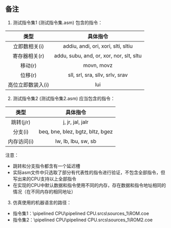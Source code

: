 ## 备注
1. 测试指令集1 (测试指令集.asm) 包含的指令：

|类型|具体指令|
|:-:|:-:|
|立即数相关(i)|addiu, andi, ori, xori, slti, sltiu|
|寄存器相关(r)|addu, subu, and, or, xor, nor, slt, sltu|
|移动(r)|movn, movz|
|位移(r)|sll, srl, sra, sllv, srlv, srav|
|高位立即数装入(i)|lui|

2. 测试指令集2 (测试指令集2.asm) 应当包含的指令：

|类型|具体指令|
|:-:|:-:|
|跳转(j/r)|j, jr, jal, jalr|
|分支(i)|beq, bne, blez, bgtz, bltz, bgez|
|内存访问(i)|lw, lb, lbu, sw, sb|

注意：
  - 跳转和分支指令都含有一个延迟槽
  - 实际asm文件中只选取了部分有代表性的指令进行验证，不包含全部指令，但写出来的CPU支持以上全部指令
  - 在实现的CPU中默认数据和指令使用不同的内存，存在数据和指令地址相同的情况（在不同内存的相同地址）

3. 仿真使用的机器语言的路径：
  - 指令集1：\pipelined CPU\pipelined CPU.srcs\sources_1\ROM.coe
  - 指令集2：\pipelined CPU\pipelined CPU.srcs\sources_1\ROM2.coe
